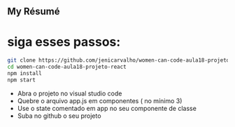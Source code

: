 ## My Résumé

# siga esses passos:

```bash
git clone https://github.com/jenicarvalho/women-can-code-aula18-projeto-react
cd women-can-code-aula18-projeto-react
npm install
npm start
```

* Abra o projeto no visual studio code
* Quebre o arquivo app.js em componentes ( no mínimo 3)
* Use o state comentado em app no seu componente de classe
* Suba no github o seu projeto